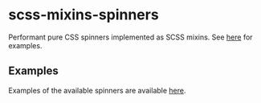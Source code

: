 # scss-mixins-spinners

Performant pure CSS spinners implemented as SCSS mixins. See [here](http://www.perspectivespace.com/scss-mixins-spinners/) for examples.

## Examples

Examples of the available spinners are available [here](http://www.perspectivespace.com/scss-mixins-spinners/).